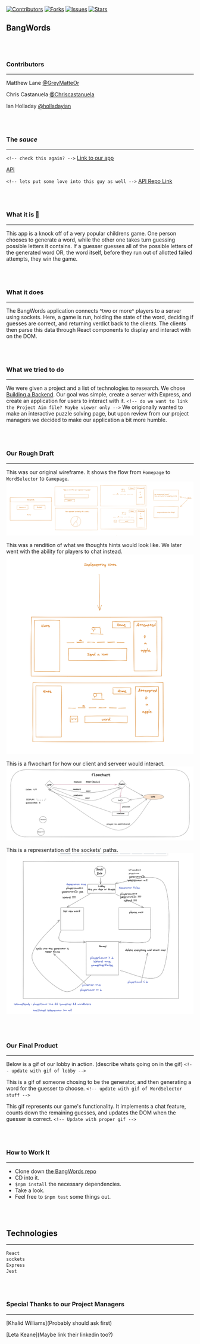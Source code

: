 [![Contributors][contributors-shield]](https://github.com/GreyMatteOr/bangwords/graphs/contributors)
[![Forks][forks-shield]](https://github.com/GreyMatteOr/bangwords/network/members)
[![Issues][issues-shield]](https://github.com/GreyMatteOr/bangwords/issues)
[![Stars][stars-shield]](https://github.com/GreyMatteOr/bangwords)

## BangWords


<br><br>

### Contributors

---

Matthew Lane [@GreyMatteOr](https://github.com/GreyMatteOr)

Chris Castanuela [@Chriscastanuela](https://github.com/Chriscastanuela)

Ian Holladay [@holladayian](https://github.com/holladayian)

<br><br>

### The _*sauce*_
---

`<!-- check this again? -->`
[Link to our app](http://greymatteor.github.io/bangwords)

[API](https://bangwords-api.herokuapp.com/) 


`<!-- lets put some love into this guy as well -->`
[API Repo Link](https://github.com/GreyMatteOr/bangwords-api) 

<br><br>

### What it is 🤙
---

This app is a knock off of a very popular childrens game. One person chooses to generate a word, while the other one takes turn guessing possible letters it contains. If a guesser guesses all of the possible letters of the generated word OR, the word itself, before they run out of allotted failed attempts, they win the game. 

<br><br>

### What it does
---

The BangWords application connects ^two or more^ players to a server using sockets. Here, a game is run, holding the state of the word, deciding if guesses are correct, and returning verdict back to the clients. The clients then parse this data through React components to display and interact with on the DOM. 

<br><br>

### What we tried to do
---

We were given a project and a list of technologies to research. We chose [Building a Backend](https://frontend.turing.io/projects/module-3/stretch.html#building-a-backend). 
Our goal was simple, create a server with Express, and create an application for users to interact with it. 
`<!-- do we want to link the Project Aim file? Maybe viewer only -->`
We origionally wanted to make an interactive puzzle solving page, but upon review from our project managers we decided to make our application a bit more humble. 

<br><br>

### Our Rough Draft
---

This was our original wireframe. It shows the flow from `Homepage` to `WordSelector` to `Gamepage`.
<img src='src/assets/wireframe.png' alt='wireframe'/>


This was a rendition of what we thoughts hints would look like. We later went with the ability for players to chat instead.
<img src='src/assets/hints.png' alt='hints section'/>


This is a flwochart for how our client and serveer would interact.
<img src='src/assets/flowchart.png' alt='flowchart'/>


This is a representation of the sockets' paths.
<img src='src/assets/socket-path.png' alt='socket-path'/>

<br><br>

### Our Final Product
---

Below is a gif of our lobby in action. (describe whats going on in the gif)
`<!-- update with gif of lobby -->`

This is a gif of someone chosing to be the generator, and then generating a word for the guesser to choose.
`<!-- update with gif of WordSelector stuff -->`

This gif represents our game's functionality. It implements a chat feature, counts down the remaining guesses, and updates the DOM when the guesser is correct.
`<!-- Update with proper gif -->`


<br><br>

### How to Work It
---

* Clone down [the BangWords repo](https://github.com/GreyMatteOr/bangwords)
* CD into it.
* `$npm install` the necessary dependencies.
* Take a look.
* Feel free to `$npm test` some things out.

<br><br>

## Technologies
---
```
React
sockets
Express
Jest
```
<br><br>

### Special Thanks to our Project Managers
---

[Khalid Williams](Probably should ask first)

[Leta Keane](Maybe link their linkedin too?)



<br><br>
<br><br>
<br><br>
<br><br>
<br><br>



[contributors-shield]: https://img.shields.io/github/contributors/GreyMatteOr/bangwords.svg?style=flat-square
[contributors-url]: https://github.com/GreyMatteOr/bangwords/graphs/contributors
[forks-shield]: https://img.shields.io/github/forks/GreyMatteOr/bangwords.svg?style=flat-square
[forks-url]: https://github.com/GreyMatteOr/bangwords/network/members
[stars-shield]: https://img.shields.io/github/stars/GreyMatteOr/bangwords.svg?style=flat-square 
[stars-url]: https://github.com/GreyMatteOr/bangwords/stargazers
[issues-shield]: https://img.shields.io/github/issues/GreyMatteOr/bangwords.svg?style=flat-square
[issues-url]: https://github.com/GreyMatteOr/bangwords/issues
[product-screenshot]: images/screenshot.png

